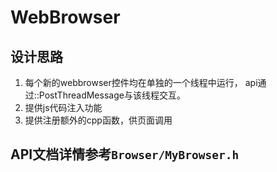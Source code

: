 # WebBrowser

## 设计思路
1. 每个新的webbrowser控件均在单独的一个线程中运行，
api通过::PostThreadMessage与该线程交互。
2. 提供js代码注入功能
3. 提供注册额外的cpp函数，供页面调用

## API文档详情参考`Browser/MyBrowser.h`
